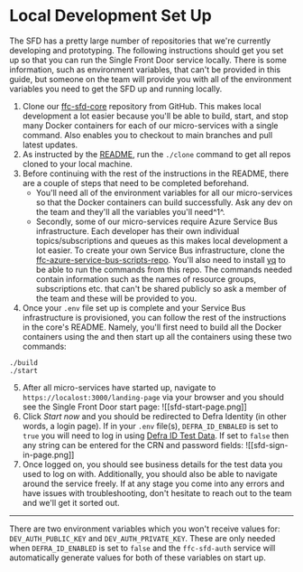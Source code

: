 # Local Development Set Up
The SFD has a pretty large number of repositories that we're currently developing and prototyping. The following instructions should get you set up so that you can run the Single Front Door service locally. There is some information, such as environment variables, that can't be provided in this guide, but someone on the team will provide you with all of the environment variables you need to get the SFD up and running locally. 
1. Clone our [ffc-sfd-core](https://github.com/defra/ffc-sfd-core) repository from GitHub. This makes local development a lot easier because you'll be able to build, start, and stop many Docker containers for each of our micro-services with a single command. Also enables you to checkout to main branches and pull latest updates.
2. As instructed by the [README](https://github.com/DEFRA/ffc-sfd-core/blob/main/README.md), run the `./clone` command to get all repos cloned to your local machine.
3. Before continuing with the rest of the instructions in the README, there are a couple of steps that need to be completed beforehand.
	- You'll need all of the environment variables for all our micro-services so that the Docker containers can build successfully. Ask any dev on the team and they'll all the variables you'll need^1^.
	- Secondly, some of our micro-services require Azure Service Bus infrastructure. Each developer has their own individual topics/subscriptions and queues as this makes local development a lot easier. To create your own Service Bus infrastructure, clone the [ffc-azure-service-bus-scripts-repo](https://github.com/DEFRA/ffc-azure-service-bus-scripts). You'll also need to install [yq](https://github.com/mikefarah/yq) to be able to run the commands from this repo. The commands needed contain information such as the names of resource groups, subscriptions etc. that can't be shared publicly so ask a member of the team and these will be provided to you.
4. Once your `.env` file set up is complete and your Service Bus infrastructure is provisioned, you can follow the rest of the instructions in the core's README. Namely, you'll first need to build all the Docker containers using the and then start up all the containers using these two commands:
```
./build
./start
```
5. After all micro-services have started up, navigate to `https://localost:3000/landing-page` via your browser and you should see the Single Front Door start page:
![[sfd-start-page.png]]
6. Click *Start now* and you should be redirected to Defra Identity (in other words, a login page). If in your `.env` file(s), `DEFRA_ID_ENBALED` is set to `true` you will need to log in using [Defra ID Test Data](https://eaflood.atlassian.net/wiki/spaces/VVAHWR/pages/4329538112/DEFRA+ID+Test+Data). If set to `false` then any string can be entered for the CRN and password fields:
![[sfd-sign-in-page.png]]
7.  Once logged on, you should see business details for the test data you used to log on with. Additionally, you should also be able to navigate around the service freely.
If at any stage you come into any errors and have issues with troubleshooting, don't hesitate to reach out to the team and we'll get it sorted out.
***
 There are two environment variables which you won't receive values for: `DEV_AUTH_PUBLIC_KEY` and `DEV_AUTH_PRIVATE_KEY`. These are only needed when `DEFRA_ID_ENABLED` is set to `false` and the `ffc-sfd-auth` service will automatically generate values for both of these variables on start up.